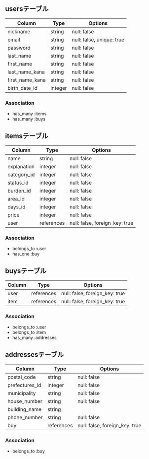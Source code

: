 ## usersテーブル

|Column         |Type   |Options                  |
|---------------|-------|-------------------------|
|nickname       |string |null: false              |
|email          |string |null: false, unique: true|
|password       |string |null: false              |
|last_name      |string |null: false              |
|first_name     |string |null: false              |
|last_name_kana |string |null: false              |
|first_name_kana|string |null: false              |
|birth_date_id  |integer|null: false              |

### Association

- has_many :items
- has_many :buys

## itemsテーブル

|Column     |Type      |Options                        |
|-----------|----------|-------------------------------|
|name       |string    |null: false                    |
|explanation|integer   |null: false                    |
|category_id|integer   |null: false                    |
|status_id  |integer   |null: false                    |
|burden_id  |integer   |null: false                    |
|area_id    |integer   |null: false                    |
|days_id    |integer   |null: false                    |
|price      |integer   |null: false                    |
|user       |references|null: false, foreign_key: true |


### Association

- belongs_to :user
- has_one   :buy


## buysテーブル

|Column |Type      |Options                        |
|-------|----------|-------------------------------|
|user   |references|null: false, foreign_key: true |
|item   |references|null: false, foreign_key: true |


### Association

- belongs_to :user
- belongs_to :item
- has_many   :addresses



## addressesテーブル

|Column         |Type      |Options                        |
|---------------|----------|-------------------------------|
|postal_code    |string    |null: false                    |
|prefectures_id |integer   |null: false                    |
|municipality   |string    |null: false                    |
|house_number   |string    |null: false                    |
|building_name  |string    |                               |
|phone_number   |string    |null: false                    |
|buy            |references|null: false, foreign_key: true |

### Association

- belongs_to :buy